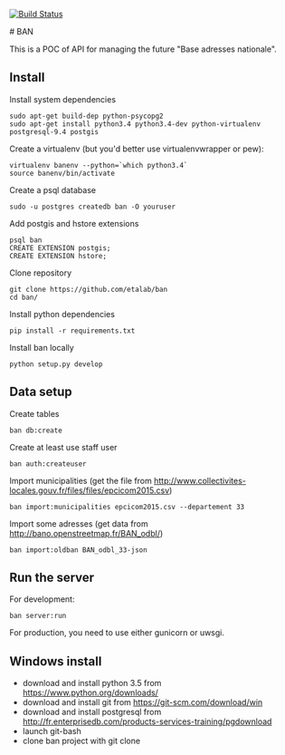 [![Build Status](https://travis-ci.org/etalab/ban.svg)](https://travis-ci.org/etalab/ban)

# BAN

This is a POC of API for managing the future "Base adresses nationale".

## Install

Install system dependencies

    sudo apt-get build-dep python-psycopg2
    sudo apt-get install python3.4 python3.4-dev python-virtualenv postgresql-9.4 postgis

Create a virtualenv (but you'd better use virtualenvwrapper or pew):

    virtualenv banenv --python=`which python3.4`
    source banenv/bin/activate

Create a psql database

    sudo -u postgres createdb ban -O youruser

Add postgis and hstore extensions

    psql ban
    CREATE EXTENSION postgis;
    CREATE EXTENSION hstore;

Clone repository

    git clone https://github.com/etalab/ban
    cd ban/

Install python dependencies

    pip install -r requirements.txt

Install ban locally

    python setup.py develop

## Data setup

Create tables

    ban db:create

Create at least use staff user

    ban auth:createuser

Import municipalities (get the file from
http://www.collectivites-locales.gouv.fr/files/files/epcicom2015.csv)

    ban import:municipalities epcicom2015.csv --departement 33

Import some adresses (get data from http://bano.openstreetmap.fr/BAN_odbl/)

    ban import:oldban BAN_odbl_33-json

## Run the server

For development:

    ban server:run

For production, you need to use either gunicorn or uwsgi.

## Windows install
- download and install python 3.5 from https://www.python.org/downloads/
- download and install git from https://git-scm.com/download/win
- download and install postgresql from http://fr.enterprisedb.com/products-services-training/pgdownload
- launch git-bash
- clone ban project with git clone
